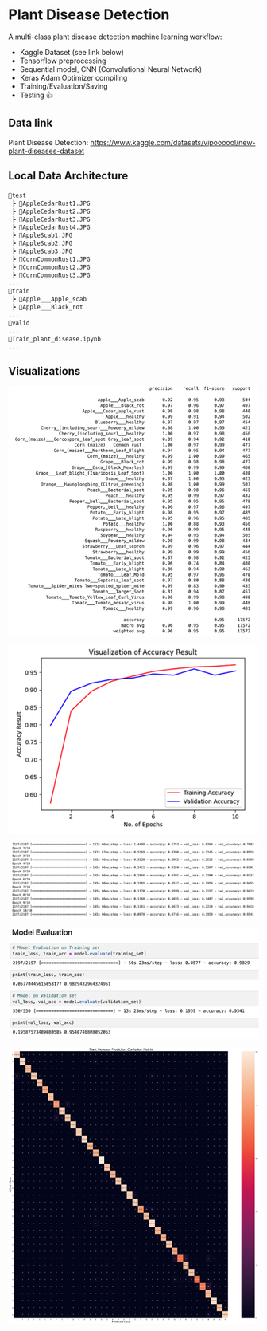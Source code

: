 # Plant Disease Detection

A multi-class plant disease detection machine learning workflow:
* Kaggle Dataset (see link below)
* Tensorflow preprocessing
* Sequential model, CNN (Convolutional Neural Network)
* Keras Adam Optimizer compiling
* Training/Evaluation/Saving
* Testing 👍

## Data link

Plant Disease Detection: https://www.kaggle.com/datasets/vipoooool/new-plant-diseases-dataset

## Local Data Architecture

```
📂test
 ┣ 📜AppleCedarRust1.JPG
 ┣ 📜AppleCedarRust2.JPG
 ┣ 📜AppleCedarRust3.JPG
 ┣ 📜AppleCedarRust4.JPG
 ┣ 📜AppleScab1.JPG
 ┣ 📜AppleScab2.JPG
 ┣ 📜AppleScab3.JPG
 ┣ 📜CornCommonRust1.JPG
 ┣ 📜CornCommonRust2.JPG
 ┣ 📜CornCommonRust3.JPG
...
📂train
 ┣ 📂Apple___Apple_scab
 ┣ 📂Apple___Black_rot
...
📂valid
...
📜Train_plant_disease.ipynb
...
```

## Visualizations

![classification report](./assets/classification_report.png)

![accuracy result](./assets/accuracy_result.png)

![model fit performance](./assets/model_fit_performance.png)

![model evaluation](./assets/model_evaluation.png)

![confusion matrix](./assets/confusion-matrix.png)
